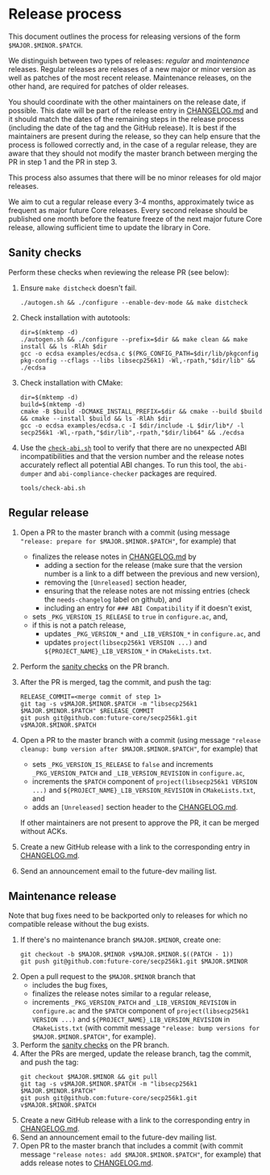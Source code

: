 # Release process

This document outlines the process for releasing versions of the form `$MAJOR.$MINOR.$PATCH`.

We distinguish between two types of releases: *regular* and *maintenance* releases.
Regular releases are releases of a new major or minor version as well as patches of the most recent release.
Maintenance releases, on the other hand, are required for patches of older releases.

You should coordinate with the other maintainers on the release date, if possible.
This date will be part of the release entry in [CHANGELOG.md](../CHANGELOG.md) and it should match the dates of the remaining steps in the release process (including the date of the tag and the GitHub release).
It is best if the maintainers are present during the release, so they can help ensure that the process is followed correctly and, in the case of a regular release, they are aware that they should not modify the master branch between merging the PR in step 1 and the PR in step 3.

This process also assumes that there will be no minor releases for old major releases.

We aim to cut a regular release every 3-4 months, approximately twice as frequent as major future Core releases. Every second release should be published one month before the feature freeze of the next major future Core release, allowing sufficient time to update the library in Core.

## Sanity checks
Perform these checks when reviewing the release PR (see below):

1. Ensure `make distcheck` doesn't fail.
   ```shell
   ./autogen.sh && ./configure --enable-dev-mode && make distcheck
   ```
2. Check installation with autotools:
   ```shell
   dir=$(mktemp -d)
   ./autogen.sh && ./configure --prefix=$dir && make clean && make install && ls -RlAh $dir
   gcc -o ecdsa examples/ecdsa.c $(PKG_CONFIG_PATH=$dir/lib/pkgconfig pkg-config --cflags --libs libsecp256k1) -Wl,-rpath,"$dir/lib" && ./ecdsa
   ```
3. Check installation with CMake:
   ```shell
   dir=$(mktemp -d)
   build=$(mktemp -d)
   cmake -B $build -DCMAKE_INSTALL_PREFIX=$dir && cmake --build $build && cmake --install $build && ls -RlAh $dir
   gcc -o ecdsa examples/ecdsa.c -I $dir/include -L $dir/lib*/ -l secp256k1 -Wl,-rpath,"$dir/lib",-rpath,"$dir/lib64" && ./ecdsa
   ```
4. Use the [`check-abi.sh`](/tools/check-abi.sh) tool to verify that there are no unexpected ABI incompatibilities and that the version number and the release notes accurately reflect all potential ABI changes. To run this tool, the `abi-dumper` and `abi-compliance-checker` packages are required.
   ```shell
   tools/check-abi.sh
   ```

## Regular release

1. Open a PR to the master branch with a commit (using message `"release: prepare for $MAJOR.$MINOR.$PATCH"`, for example) that
   * finalizes the release notes in [CHANGELOG.md](../CHANGELOG.md) by
       * adding a section for the release (make sure that the version number is a link to a diff between the previous and new version),
       * removing the `[Unreleased]` section header,
       * ensuring that the release notes are not missing entries (check the `needs-changelog` label on github), and
       * including an entry for `### ABI Compatibility` if it doesn't exist,
   * sets `_PKG_VERSION_IS_RELEASE` to `true` in `configure.ac`, and,
   * if this is not a patch release,
       * updates `_PKG_VERSION_*` and `_LIB_VERSION_*`  in `configure.ac`, and
       * updates `project(libsecp256k1 VERSION ...)` and `${PROJECT_NAME}_LIB_VERSION_*` in `CMakeLists.txt`.
2. Perform the [sanity checks](#sanity-checks) on the PR branch.
3. After the PR is merged, tag the commit, and push the tag:
   ```
   RELEASE_COMMIT=<merge commit of step 1>
   git tag -s v$MAJOR.$MINOR.$PATCH -m "libsecp256k1 $MAJOR.$MINOR.$PATCH" $RELEASE_COMMIT
   git push git@github.com:future-core/secp256k1.git v$MAJOR.$MINOR.$PATCH
   ```
4. Open a PR to the master branch with a commit (using message `"release cleanup: bump version after $MAJOR.$MINOR.$PATCH"`, for example) that
   * sets `_PKG_VERSION_IS_RELEASE` to `false` and increments `_PKG_VERSION_PATCH` and `_LIB_VERSION_REVISION` in `configure.ac`,
   * increments the `$PATCH` component of `project(libsecp256k1 VERSION ...)` and `${PROJECT_NAME}_LIB_VERSION_REVISION` in `CMakeLists.txt`, and
   * adds an `[Unreleased]` section header to the [CHANGELOG.md](../CHANGELOG.md).

   If other maintainers are not present to approve the PR, it can be merged without ACKs.
5. Create a new GitHub release with a link to the corresponding entry in [CHANGELOG.md](../CHANGELOG.md).
6. Send an announcement email to the future-dev mailing list.

## Maintenance release

Note that bug fixes need to be backported only to releases for which no compatible release without the bug exists.

1. If there's no maintenance branch `$MAJOR.$MINOR`, create one:
   ```
   git checkout -b $MAJOR.$MINOR v$MAJOR.$MINOR.$((PATCH - 1))
   git push git@github.com:future-core/secp256k1.git $MAJOR.$MINOR
   ```
2. Open a pull request to the `$MAJOR.$MINOR` branch that
   * includes the bug fixes,
   * finalizes the release notes similar to a regular release,
   * increments `_PKG_VERSION_PATCH` and `_LIB_VERSION_REVISION` in `configure.ac`
     and the `$PATCH` component of `project(libsecp256k1 VERSION ...)` and `${PROJECT_NAME}_LIB_VERSION_REVISION` in `CMakeLists.txt`
     (with commit message `"release: bump versions for $MAJOR.$MINOR.$PATCH"`, for example).
3. Perform the [sanity checks](#sanity-checks) on the PR branch.
4. After the PRs are merged, update the release branch, tag the commit, and push the tag:
   ```
   git checkout $MAJOR.$MINOR && git pull
   git tag -s v$MAJOR.$MINOR.$PATCH -m "libsecp256k1 $MAJOR.$MINOR.$PATCH"
   git push git@github.com:future-core/secp256k1.git v$MAJOR.$MINOR.$PATCH
   ```
6. Create a new GitHub release with a link to the corresponding entry in [CHANGELOG.md](../CHANGELOG.md).
7. Send an announcement email to the future-dev mailing list.
8. Open PR to the master branch that includes a commit (with commit message `"release notes: add $MAJOR.$MINOR.$PATCH"`, for example) that adds release notes to [CHANGELOG.md](../CHANGELOG.md).
